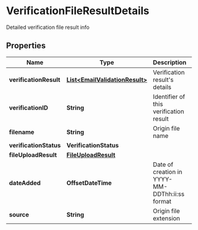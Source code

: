 

# VerificationFileResultDetails

Detailed verification file result info

## Properties

| Name | Type | Description | Notes |
|------------ | ------------- | ------------- | -------------|
|**verificationResult** | [**List&lt;EmailValidationResult&gt;**](EmailValidationResult.md) | Verification result&#39;s details |  [optional] |
|**verificationID** | **String** | Identifier of this verification result |  [optional] |
|**filename** | **String** | Origin file name |  [optional] |
|**verificationStatus** | **VerificationStatus** |  |  [optional] |
|**fileUploadResult** | [**FileUploadResult**](FileUploadResult.md) |  |  [optional] |
|**dateAdded** | **OffsetDateTime** | Date of creation in YYYY-MM-DDThh:ii:ss format |  [optional] |
|**source** | **String** | Origin file extension |  [optional] |



